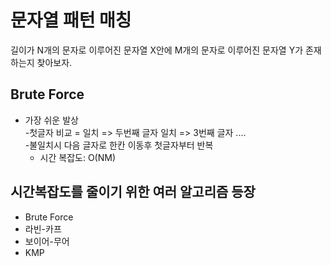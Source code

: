 # 문자열 패턴 매칭

길이가 N개의 문자로 이루어진 문자열 X안에 M개의 문자로 이루어진 문자열 Y가 존재하는지 찾아보자.

## Brute Force

- 가장 쉬운 발상  
  -첫글자 비교 = 일치 => 두번째 글자 일치 => 3번째 글자 ....  
  -불일치시 다음 글자로 한칸 이동후 첫글자부터 반복
  - 시간 복잡도: O(NM)

## 시간복잡도를 줄이기 위한 여러 알고리즘 등장

- Brute Force
- 라빈-카프
- 보이어-무어
- KMP
